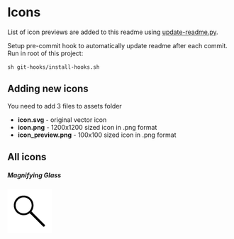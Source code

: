 # Icons

List of icon previews are added to this readme using [update-readme.py](update-readme.py).

Setup pre-commit hook to automatically update readme after each commit. Run in root of this project:

    sh git-hooks/install-hooks.sh

## Adding new icons

You need to add 3 files to assets folder

* **icon.svg** - original vector icon
* **icon.png** - 1200x1200 sized icon in .png format
* **icon_preview.png** - 100x100 sized icon in .png format

## All icons

##### Magnifying Glass
![magnifying_glass_preview.png](assets/magnifying_glass_preview.png)

